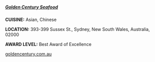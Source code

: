 <h5><a href="http://www.goldencentury.com.au" target="_blank">Golden Century Seafood</a></h5>

**CUISINE:** Asian, Chinese

**LOCATION:** 393-399 Sussex St., Sydney, New South Wales, Australia, 02000

**AWARD LEVEL:** Best Award of Excellence

<a href="http://www.goldencentury.com.au" target="_blank">goldencentury.com.au</a>[]()

